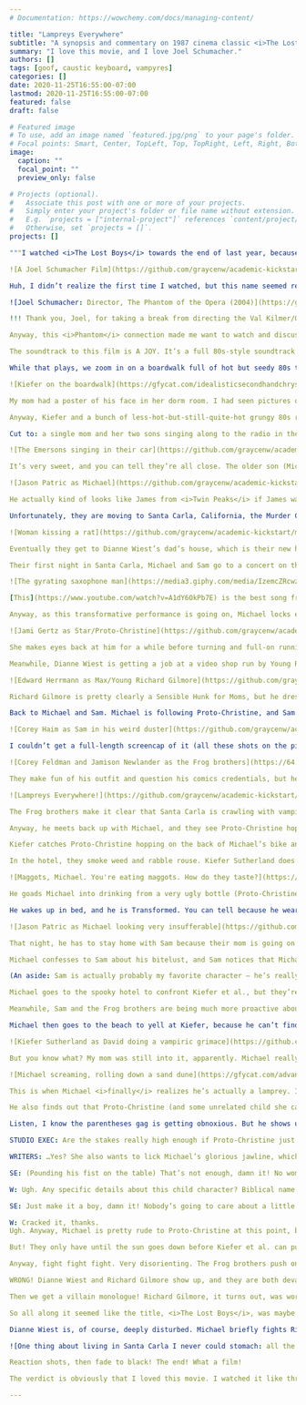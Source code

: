 ```yaml
---
# Documentation: https://wowchemy.com/docs/managing-content/

title: "Lampreys Everywhere"
subtitle: "A synopsis and commentary on 1987 cinema classic <i>The Lost Boys</i>"
summary: "I love this movie, and I love Joel Schumacher."
authors: []
tags: [goof, caustic keyboard, vampyres]
categories: []
date: 2020-11-25T16:55:00-07:00
lastmod: 2020-11-25T16:55:00-07:00
featured: false
draft: false

# Featured image
# To use, add an image named `featured.jpg/png` to your page's folder.
# Focal points: Smart, Center, TopLeft, Top, TopRight, Left, Right, BottomLeft, Bottom, BottomRight.
image:
  caption: ""
  focal_point: ""
  preview_only: false

# Projects (optional).
#   Associate this post with one or more of your projects.
#   Simply enter your project's folder or file name without extension.
#   E.g. `projects = ["internal-project"]` references `content/project/deep-learning/index.md`.
#   Otherwise, set `projects = []`.
projects: []

"""I watched <i>The Lost Boys</i> towards the end of last year, because it was on the “Leaving HBO this month” list, and it’s one of my mom’s favorite movies. And I was so surprised and delighted by it – it’s very raunchy for my mom’s wheelhouse, but it’s also very sweet and funny and just the right amount of genuinely scary. I had seen bits of it before, but I had no clue how much I would love it. Anyway, I was re-watching it again before HBO took it away at the end of November, and this was the first thing that flashed on screen:

![A Joel Schumacher Film](https://github.com/graycenw/academic-kickstart/master/images/joel.png)

Huh, I didn’t realize the first time I watched, but this name seemed really familiar. I couldn’t go on not knowing why it seemed familiar, and:

![Joel Schumacher: Director, The Phantom of the Opera (2004)](https://github.com/graycenw/academic-kickstart/master/images/joel2.png)

!!! Thank you, Joel, for taking a break from directing the Val Kilmer/George Clooney Batman movies and [the music video for “Kiss from a Rose”](https://www.youtube.com/watch?v=AMD2TwRvuoU) to make two exquisite films. (He also made <i>St. Elmo’s Fire</i>, which is very similar to The Lost Boys in that my mom loves it but deemed it too raunchy for me to watch as a teen. I still haven’t seen it, but last year I had a song stuck in my head for like two weeks and sent a recording of myself humming it to my mom to identify, and it turned out to be [the title song from <i>St. Elmo’s Fire</i>](https://www.youtube.com/watch?v=dx7vNdAb5e4). It’s also in <i>Spider-Man: Into the Spider-Verse</i>, which is probably how it slithered into my head.)

Anyway, this <i>Phantom</i> connection made me want to watch and discuss this movie with my best friend, with whom I share a semi-ironic but also entirely sincere love of the Opera Ghost. We exchange movie recaps pretty frequently, so that’s why I initially wrote this. It also made me feel so much love for my mom – who would have thought that we’d both be weirdly obsessed by movies that were made by the same director sixteen years apart?

The soundtrack to this film is A JOY. It’s a full 80s-style soundtrack rather than a score, a lot of it made specifically for this movie and therefore specifically about moody vampires. The opening shots over the ocean and a boardwalk are all under the main theme, which sings sexily about sin and features a chorus that’s all air drums and a children’s choir singing the ten commandments. It’s truly a banger, and I listen to it all the time now. AND IT’S NOT EVEN THE BEST SONG ON THE SOUNDTRACK! Not by a longshot!

While that plays, we zoom in on a boardwalk full of hot but seedy 80s teens. It’s here that Kiefer Sutherland makes his entrance: 

![Kiefer on the boardwalk](https://gfycat.com/idealisticsecondhandchrysalis)

My mom had a poster of his face in her dorm room. I had seen pictures of him in this movie, but I did not get the attraction until I saw him in motion. He is extremely compelling. This movie was built for the androphile gaze – there is almost never not a very attractive man on screen. Except for during the lighthearted parts about tween vampire hunters, which provide a much-needed breather from the very attractive onscreen men. And even those are probably built for the teenybopper androphile gaze.

Anyway, Kiefer and a bunch of less-hot-but-still-quite-hot grungy 80s rats hassle some people on this carousel and get kicked off the boardwalk by a security guard. The security guard later gets chased by something as he walks to his car – it’s clearly airborne and terrifying, but we don’t see it or the implied carnage that ensues, because this movie is saving its special effects budget for the final boss fight.

Cut to: a single mom and her two sons singing along to the radio in the car, but in a way where they’re all kind of making fun of each other.

![The Emersons singing in their car](https://github.com/graycenw/academic-kickstart/master/images/Emerson_family.png)

It’s very sweet, and you can tell they’re all close. The older son (Michael) has a jawline built by God specifically to drive me insane, and you can immediately tell he’s Good because he’s letting his younger brother (Sam) ride shotgun. The actor playing Michael was 21 when this was filmed, so while I am being a creep about his jawline, it’s mostly okay.

![Jason Patric as Michael](https://github.com/graycenw/academic-kickstart/master/images/handsome.png)

He actually kind of looks like James from <i>Twin Peaks</i> if James wasn’t constantly making his face into upsetting shapes. (I didn’t notice at first, but everyone I pestered about this film pointed out that he looks exactly like Billy from <i>Stranger Things</i>. Which is true to the point that the Duffer brothers might have been directly referencing The Lost Boys when they cast him, especially because there are a fair number of parallels in his storyline.) The mom is played by Dianne Wiest, whom I had never seen in anything but already loved because of [the best cold open on Brooklyn Nine-Nine](https://www.youtube.com/watch?v=38wXlpFPwYo). Sam is like fourteen, maybe, and he wears cool city kid shirts. He’s played by Corey Haim, whose irl story is very tragic. 

Unfortunately, they are moving to Santa Carla, California, the Murder Capital of the World. We get a montage of all the unsavory punks who hang out on the pier, including this woman who is making out with a rat in a way that I don’t care for:

![Woman kissing a rat](https://github.com/graycenw/academic-kickstart/master/images/rat_kiss.png)

Eventually they get to Dianne Wiest’s dad’s house, which is their new home. The grandpa has a terrifying taxidermy room and extreme reverence for TV Guide but no actual TV. He is weird and prickly but only gives off good vibes.

Their first night in Santa Carla, Michael and Sam go to a concert on the pier. Hooo buddy, this concert. It features a very oiled man who sings and plays the saxophone. He is wearing nothing but leggings(?), a leather jock/belt thing, a ponytail, and an industrial chain wrapped around his neck several times like a scarf.

![The gyrating saxophone man](https://media3.giphy.com/media/IzemcZRcwzXJ6/giphy.gif)

[This](https://www.youtube.com/watch?v=A1dY6OkPb7E) is the best song from the movie, and I have been listening to it constantly. The movie would be worth watching for this scene alone.

Anyway, as this transformative performance is going on, Michael locks eyes with someone who is extremely Proto-Christine Daaé from <i>Phantom</i>. There is no way that Joel Schumacher was not thinking of her while they did character design for Christine after she gets sexed up by the Phantom’s boat trip.

![Jami Gertz as Star/Proto-Christine](https://github.com/graycenw/academic-kickstart/master/images/proto_Christine.png)

She makes eyes back at him for a while before turning and full-on running into the crowd. Which is rude concert behavior, to be sure, but Michael doesn’t seem to mind.

Meanwhile, Dianne Wiest is getting a job at a video shop run by Young Richard Gilmore from <i>Gilmore Girls</i>. There are vampires skulking around the video shop, but Richard Gilmore kicks them out. (I’m not 100% when you’re supposed to know that Kiefer et al. are vampires, but it seems pretty apparent from the beginning? A security guard gets supernaturally murdered in the first scene right after a dustup with them. And there’s never like a big reveal – it’s just not directly mentioned for a while.)

![Edward Herrmann as Max/Young Richard Gilmore](https://github.com/graycenw/academic-kickstart/master/images/richard_gilmore.png)

Richard Gilmore is pretty clearly a Sensible Hunk for Moms, but he dresses like a square, which is never a good sign in an 80s movie where the protagonists are cool teens and the antagonists are also cool teens. He asks Dianne Wiest out, even though she is his brand new employee! Luckily, she’s into it.

Back to Michael and Sam. Michael is following Proto-Christine, and Sam declares he doesn’t want to be “at the mercy of [Michael’s] sex glands” anymore, so he ducks into a comics shop. His outfit is BONKERS:

![Corey Haim as Sam in his weird duster](https://github.com/graycenw/academic-kickstart/master/images/sam.png)

I couldn’t get a full-length screencap of it (all these shots on the pier are really crowded), so you can’t tell that the beige striped blazer(?) is billowy and floor-length, and I’m pretty sure he’s wearing it over shorts. He meets a pair of young comic book enthusiasts called the Frog brothers. They look like this:

![Corey Feldman and Jamison Newlander as the Frog brothers](https://64.media.tumblr.com/1656d35188c1f85261de212472125af8/tumblr_os9wt3ivLr1ws13fzo4_r1_250.gifv)

They make fun of his outfit and question his comics credentials, but he pretty quickly earns their respect by talking about Superman. They give him a copy of a comic book, which I thought was called “Lampries Everywhere” during my entire first watch of this film.

![Lampreys Everywhere!](https://github.com/graycenw/academic-kickstart/master/images/lampreys.png)

The Frog brothers make it clear that Santa Carla is crawling with vampires and that this comic will help Sam survive them, but I was like, “Sweet, so lampries is like a code word for vampires.” It turns out no. And even if that were a code word, it would be spelled “lampreys.” And even if the V on that comic book was an L, it would say “Lampires.” Also, it has vampires on the cover but no lampreys.

Anyway, he meets back up with Michael, and they see Proto-Christine hop on the back of Kiefer Sutherland’s motorcycle and ride off with his punky moto-gang. Michael looks sad and clenches his beautiful jaw. The next day, he buys a leather jacket (he already has a motorcycle, but it’s definitely more sporty than punky), and just when he’s about to get a Kiefer-style ear piercing from a grimy kiosk on the pier, Proto-Christine shows up and offers to pierce it herself.

Kiefer catches Proto-Christine hopping on the back of Michael’s bike and cries because it’s too sexy! Just kidding, he calls her away in a way that feels very gross and controlling (also, his character name is actually David and hers is Star, like Star of David, GET IT??). He invites Michael to follow them to some bluff and then goads him into racing bikes on the beach. Michael almost falls off the bluff and then punches Kiefer in the face, but ultimately he is invited to the gang’s spooky hideout – a luxurious hotel that fell into a large crack after the big San Francisco earthquake in 1906.

In the hotel, they smoke weed and rabble rouse. Kiefer Sutherland does the original [basghetti thing](https://www.youtube.com/watch?v=RAqYpOzllmM) from <i>What We Do in the Shadows</i>, only it’s real and supposed to be serious.

![Maggots, Michael. You're eating maggots. How do they taste?](https://media.giphy.com/media/3oEhmIaVxAKgZokSRi/giphy.gif)

He goads Michael into drinking from a very ugly bottle (Proto-Christine tells him it’s blood, but he is rude and dismissive because he needs to impress the boys), and things get trippy for a brief montage. Then Kiefer and his gang take Michael out to a tall bridge over some cinematic fog. They all hang beneath the bridge while a train goes over, and one by one they all let go. Because Michael is weak of heart and also of arm, he eventually lets go as well and everything fades to black.

He wakes up in bed, and he is Transformed. You can tell because he wears sunglasses inside and cracks dark jokes. He also has the stupidest ear piercing and only makes this face:

![Jason Patric as Michael looking very insufferable](https://github.com/graycenw/academic-kickstart/master/images/michael_face.png)

That night, he has to stay home with Sam because their mom is going on a date with Richard Gilmore and worries that Sam is lonely. Michael almost sucks Sam’s blood while Sam is taking a bath, but their dog literally snaps him out of it with her large teeth.

Michael confesses to Sam about his bitelust, and Sam notices that Michael’s reflection in their foyer mirror has gone all wishy washy. A lamprey! Sam locks himself in his room and calls the Frog brothers, who are eager to stake Michael. For reasons that remain unclear to me even on re-rewatch, Michael floats to the ceiling and gets sucked out of his bedroom window. Sam has to save him by pulling him inside, and after that Michael is back to being himself and they’re back to being a team.

(An aside: Sam is actually probably my favorite character – he’s really vibrant, inquisitive, funny, and kind. He’s probably the analog to <i>Phantom</i>’s Meg but with a much bigger role. He doesn’t try desperately to assimilate to Santa Carla in the same way that Michael does, but he’s not aloof either – he’s happy to befriend the Frog brothers. He’s clearly very different from them, but he manages to get close to them while totally retaining his differentness. There’s some queer messaging underneath it all in a way that’s pretty unique among all the 80s teen movies I’ve watched. It’s not directly addressed; it just kind of hangs there with this excellent character.) (However, Joel Schumacher died about six months after I initially wrote this review, and [this lovely, lovely tribute by Anthony Oliveira](https://hazlitt.net/longreads/paper-faces-parade) says Sam is mean-spirited and also not gay, so maybe don’t trust me.)

Michael goes to the spooky hotel to confront Kiefer et al., but they’re not there. He and Proto-Christine have angsty, spooky hotel sex. Lots of candles and shots through weird gauzy strips of cloth that are just hanging from the ceiling (It’s actually VERY similar to the Phantom’s lair but with beds that are shaped like beds rather than turkeys).

Meanwhile, Sam and the Frog brothers are being much more proactive about solving Michael’s lamprey problems. They figure that since Michael is only a half-lamprey (i.e., he hasn’t drunk any human blood— the stuff in the ugly bottle was Kiefer’s), they can turn him human again if they kill the King of the Lampreys. They don’t know who that is, but they think it might be Richard Gilmore. I felt so vindicated at this point – I called Richard Gilmore as a lamprey the second I saw his terrible blazer in this film that’s trying to lull you into thinking lampreys always look and dress like dreamy punks à la Kiefer Sutherland! Sam and the Frog brothers invite themselves to the sexy dinner Dianne Wiest is cooking for Richard Gilmore. They feed him extreme garlic and spill holy water on him, but he’s totally fine. Dianne Wiest is <i>mortified</i>, and so was I, because I fell into the same trap as these fourteen-year-olds who think dressing like a square makes you evil.

Michael then goes to the beach to yell at Kiefer, because he can’t find Proto-Christine. Kiefer is like, “If you ever want to see her again, you have to come feast on some bonfire appreciators.” At the bonfire, Kiefer reveals himself to actually look like this:

![Kiefer Sutherland as David doing a vampiric grimace](https://github.com/graycenw/academic-kickstart/master/images/scary_kiefer.png)

But you know what? My mom was still into it, apparently. Michael really wants to feast, but instead, he just screams and rolls down a sand dune.

![Michael screaming, rolling down a sand dune](https://gfycat.com/advancedfavoritearchaeopteryx)

This is when Michael <i>finally</i> realizes he’s actually a lamprey. It turns out that wanting to bite his brother and floating out the window didn’t tip him off (although Sam figured it out immediately). He is devastated.

He also finds out that Proto-Christine (and some unrelated child she cares about who’s really not important except that his name is Laddie – super dumb) are totally lampreys, but they haven’t drunk anybody’s blood yet either, so they’re not evil. Thus, if the King of the Lampreys gets killed, Michael and Proto-Christine (and Laddie, but who really cares) will be saved, and Kiefer et al. will be donezo. Proto-Christine wants to escape Kiefer’s evil clutches so she can retain her soul and bone Michael on the reg (and also save Laddie, I guess), but she also doesn’t want herself (and Laddie) to be murdered by vengeful lampreys.

Listen, I know the parentheses gag is getting obnoxious. But he shows up almost out of nowhere (although they briefly show us his face on a milk cartoon towards the beginning of the movie), and it’s definitely because somebody gave a note on the script that was like:

STUDIO EXEC: Are the stakes really high enough if Proto-Christine just wants to escape an abusive relationship and avoid becoming evil?

WRITERS: …Yes? She also wants to lick Michael’s glorious jawline, which we’ve written into the script even though we haven’t cast the role yet, so that’s a nice little bonus incentive.

SE: (Pounding his fist on the table) That’s not enough, damn it! No woman’s personal stakes count unless there’s a dumb, useless child for her to take care of! Write one in! Damn it!

W: Ugh. Any specific details about this child character? Biblical name requests or whatever?

SE: Just make it a boy, damn it! Nobody’s going to care about a little lassie, daaaaaaamn ittttttttttttttt.

W: Cracked it, thanks.
Ugh. Anyway, Michael is pretty rude to Proto-Christine at this point, but he’s also desperate to help her (and Laddie). The next day, Michael, Sam, and the Frog brothers go to the spooky earthquake hotel, because the lampreys are super weak during the day. While Michael rescues Proto-Christine (and Laddie), Sam and the Frog brothers manage to stake one of Kiefer’s gang members. Kiefer yells “YOU’RE DEAD MEAT” in a way that is actually incredibly sexy, somehow? (ALSO, OH MY GOD I just found out that Kiefer Sutherland was also 21 when this movie came out. I NEVER would have guessed he was under 30. Sorry for leching on these youths.) He almost gets Sam, but Kiefer can’t follow them out into the sun without bursting into flames. Because Michael and Proto-Christine (and Laddie) are only half-lampreys, the sun just makes them extra-sleepy.

But! They only have until the sun goes down before Kiefer et al. can pursue them, so they need to prepare for battle. Sam asks Dianne Wiest for help, but she thinks he’s just trying to embarrass her and sabotage her relationship with Richard Gilmore. So they send their grandpa off on a date and start barricading their home against lampreys. They fill water guns with holy water and garlic. (Laddie stays asleep, because he’s pretty much a McGuffin and doesn’t actively engage in this film at all.) The Frog brothers mention that no two lampreys die the same way. And it’s good they clarified, because the filmmakers did save their entire special effects budget for these lamprey deaths, and they get VERY creative with it.

Anyway, fight fight fight. Very disorienting. The Frog brothers push one of the lampreys into a bath of holy water, Sam electrocutes one with a stereo somehow, and Michael impales Kiefer on the antlers of one of the grandpa’s taxidermy projects. Wow, that was over so fast! What a relief! Right?

WRONG! Dianne Wiest and Richard Gilmore show up, and they are both devastated. Dianne Wiest is upset because the house is messed up and also full of dead bodies. Richard Gilmore is upset because THE DEAD BODIES BELONG TO HIS BOYS! THAT’S RIGHT, HE WAS THE KING OF THE LAMPREYS ALL ALONG!!! Dressing like a square DOES make you evil -- that’s the moral of this film! He just didn’t get hurt by the garlic and holy water because he tricked Michael (who was easily tricked, because he was busy brooding and stomping off to boink Proto-Christine at the time) into inviting him into the house! None of the usual anti-lamprey gimmicks work if the lamprey was invited in, which means he’s still invulnerable to all them now!

Then we get a villain monologue! Richard Gilmore, it turns out, was worried that Kiefer et al., whom he thinks of as his sons, were getting too aimless and vulgar. Too much masculine energy, effectively. So he wanted to find them a mother, and he thought Dianne Wiest would be absolutely perfect. He figured she wouldn’t be able to refuse if her son was already a lamprey, so he gave Kiefer the mission of turning Michael, which is ultimately why he didn’t just kill Michael for flirting with Proto-Christine.

So all along it seemed like the title, <i>The Lost Boys</i>, was maybe just talking about the lampreys’ badass little lost souls, but it turns out it’s actually a super weird Peter Pan retelling! But nobody gets to keep their name except for Michael. It’s actually a really good twist!

Dianne Wiest is, of course, deeply disturbed. Michael briefly fights Richard Gilmore in a way that does not seem very effective, and then WHAM! The grandpa busts through the wall in his truck, impales Richard Gilmore, and says this iconic line:

![One thing about living in Santa Carla I never could stomach: all the damn lampreys[(https://gfycat.com/marriedbelovedguernseycow)

Reaction shots, then fade to black! The end! What a film!

The verdict is obviously that I loved this movie. I watched it like three total times to write this review. It’s so charming. The men are very attractive but in a very goofy 80s way. The women characters are pretty scarce, but Dianne Wiest is so good, and the whole thing is a twist on a very horrifying and woman-objectifying aspect of Peter Pan that is always played off as cute. It turns out this was written primarily by a woman playwright, which initially surprised me but actually makes a lot of sense. And then there’s obviously Joel Schumacher’s extreme tenderness for outsiders. I love it. I LOVE IT.

---
```

